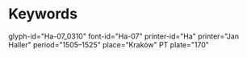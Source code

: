 # Keywords
glyph-id="Ha-07_0310"
font-id="Ha-07"
printer-id="Ha"
printer="Jan Haller"
period="1505–1525"
place="Kraków"
PT plate="170"
